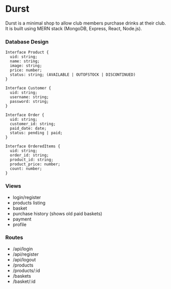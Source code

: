 # Durst

Durst is a minimal shop to allow club members purchase drinks at their club. It is built using MERN stack (MongoDB, Express, React, Node.js).

### Database Design
````
Interface Product {
  uid: string;
  name: string;
  image: string;
  price: number;
  status: string; (AVAILABLE | OUTOFSTOCK | DISCONTINUED)
}

Interface Customer {
  uid: string;
  username: string;
  password: string;
}

Interface Order {
  uid: string;
  customer_id: string;
  paid_date: date;
  status: pending | paid;
}

Interface OrderedItems {
  uid: string;
  order_id: string;
  product_id: string;
  product_price: number;
  count: number;
}

````

### Views
- login/register
- products listing
- basket
- purchase history (shows old paid baskets)
- payment
- profile

### Routes
- /api/login
- /api/register
- /api/logout
- /products
- /products/:id
- /baskets
- /basket/:id



